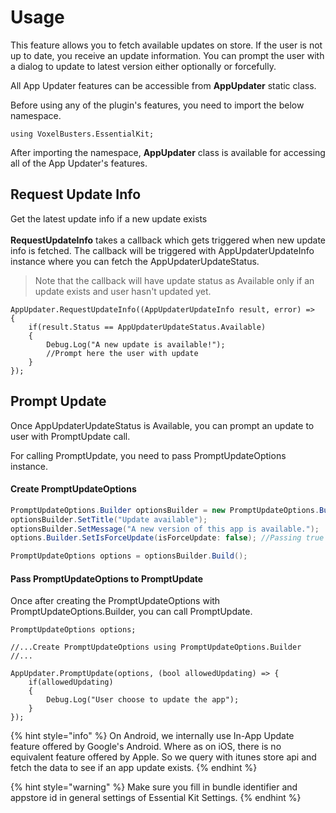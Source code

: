 # Usage

This feature allows you to fetch available updates on store. If the user is not up to date, you receive an update information. You can prompt the user with a dialog to update to latest version either optionally or forcefully.  &#x20;

All App Updater features can be accessible from **AppUpdater** static class.&#x20;

Before using any of the plugin's features, you need to import the below namespace.

```
using VoxelBusters.EssentialKit;
```

After importing the namespace, **AppUpdater** class is available for accessing all of the App Updater's features.

## Request Update Info

Get the latest update info if a new update exists\
\
**RequestUpdateInfo** takes a callback which gets triggered when new update info is fetched. The callback will be triggered with AppUpdaterUpdateInfo instance where you can fetch the AppUpdaterUpdateStatus.

> Note that the callback will have update status as  Available only if an update exists and user hasn't updated yet.

```
AppUpdater.RequestUpdateInfo((AppUpdaterUpdateInfo result, error) => 
{
    if(result.Status == AppUpdaterUpdateStatus.Available)
    {
        Debug.Log("A new update is available!");
        //Prompt here the user with update
    }
}); 
```

## Prompt Update

Once AppUpdaterUpdateStatus is Available, you can prompt an update to user with PromptUpdate call.&#x20;

For calling PromptUpdate, you need to pass PromptUpdateOptions instance.

#### Create PromptUpdateOptions

```csharp
PromptUpdateOptions.Builder optionsBuilder = new PromptUpdateOptions.Builder().
optionsBuilder.SetTitle("Update available");
optionsBuilder.SetMessage("A new version of this app is available.");
options.Builder.SetIsForceUpdate(isForceUpdate: false); //Passing true will not let user to dismiss this prompt.

PromptUpdateOptions options = optionsBuilder.Build();
```

#### Pass PromptUpdateOptions to PromptUpdate

Once after creating the PromptUpdateOptions with PromptUpdateOptions.Builder, you can call PromptUpdate.

```
PromptUpdateOptions options;

//...Create PromptUpdateOptions using PromptUpdateOptions.Builder
//...

AppUpdater.PromptUpdate(options, (bool allowedUpdating) => {
    if(allowedUpdating)
    {
        Debug.Log("User choose to update the app");
    }
});
```



{% hint style="info" %}
On Android, we internally use In-App Update feature offered by Google's Android. Where as on iOS, there is no equivalent feature offered by Apple. So we query with itunes store api and fetch the data to see if an app update exists.
{% endhint %}

{% hint style="warning" %}
Make sure you fill in bundle identifier and appstore id in general settings of Essential Kit Settings.
{% endhint %}

